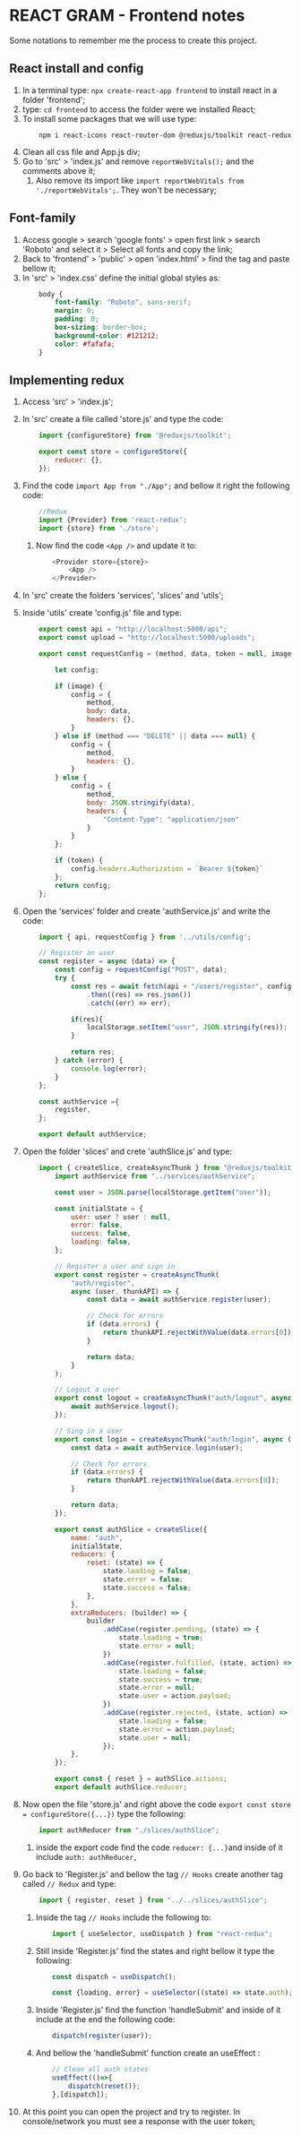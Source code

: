 # REACT GRAM - Frontend notes

Some notations to remember me the process to create this project.

## React install and config

1. In a terminal type: ```npx create-react-app frontend``` to install react in a folder 'frontend';
2. type: ```cd frontend``` to access the folder were we installed React;
3. To install some packages that we will use type:
    ```
        npm i react-icons react-router-dom @reduxjs/toolkit react-redux
    ```
4. Clean all css file and App.js div;
5. Go to 'src' > 'index.js' and remove ```reportWebVitals();``` and the comments above it;
    1. Also remove its import like ```import reportWebVitals from './reportWebVitals';```. They won't be necessary;


## Font-family

1. Access google > search 'google fonts' > open first link > search 'Roboto' and select it > Select all fonts and copy the link;
2. Back to 'frontend' > 'public' > open 'index.html' > find the tag <title>ReactGram</title> and paste bellow it;
3. In 'src' > 'index.css' define the initial global styles as:
    ```css
        body {
            font-family: "Roboto", sans-serif;
            margin: 0;
            padding: 0;
            box-sizing: border-box;
            background-color: #121212;
            color: #fafafa;
        }
    ```
## Implementing redux

1. Access 'src' > 'index.js';
2. In 'src' create a file called 'store.js' and type the code:
    ```javascript
        import {configureStore} from '@reduxjs/toolkit';

        export const store = configureStore({
            reducer: {},
        });
    ```
3. Find the code ```import App from "./App";``` and bellow it right the following code:
    ```javascript
        //Redux
        import {Provider} from 'react-redux';
        import {store} from './store';
    ```
    1. Now find the code ```<App />``` and update it to:
        ```javascript
            <Provider store={store}>
                <App />
            </Provider>
        ```    
4. In 'src' create the folders 'services', 'slices' and 'utils';
5. Inside 'utils' create 'config.js' file and type:
    ```javascript
        export const api = "http://localhost:5000/api";
        export const upload = "http://localhost:5000/uploads";

        export const requestConfig = (method, data, token = null, image = null) => {

            let config;

            if (image) {
                config = {
                    method,
                    body: data,
                    headers: {},
                }
            } else if (method === "DELETE" || data === null) {
                config = {
                    method,
                    headers: {},
                }
            } else {
                config = {
                    method,
                    body: JSON.stringify(data),
                    headers: {
                        "Content-Type": "application/json"
                    }
                }
            };

            if (token) {
                config.headers.Authorization = `Bearer ${token}`
            };
            return config;
        };
    ```
6. Open the 'services' folder and create 'authService.js' and write the code:
    ```javascript
        import { api, requestConfig } from '../utils/config';

        // Register an user
        const register = async (data) => {
            const config = requestConfig("POST", data);
            try {
                const res = await fetch(api + "/users/register", config)
                    .then((res) => res.json())
                    .catch((err) => err);

                if(res){
                    localStorage.setItem("user", JSON.stringify(res));
                }

                return res;
            } catch (error) {
                console.log(error);
            }
        };

        const authService ={
            register,
        };

        export default authService;
    ```
7. Open the folder 'slices' and crete 'authSlice.js' and type:
    ```javascript
        import { createSlice, createAsyncThunk } from "@reduxjs/toolkit";
            import authService from "../services/authService";

            const user = JSON.parse(localStorage.getItem("user"));

            const initialState = {
                user: user ? user : null,
                error: false,
                success: false,
                loading: false,
            };

            // Register a user and sign in
            export const register = createAsyncThunk(
                "auth/register",
                async (user, thunkAPI) => {
                    const data = await authService.register(user);

                    // Check for errors
                    if (data.errors) {
                        return thunkAPI.rejectWithValue(data.errors[0]);
                    }

                    return data;
                }
            );

            // Logout a user
            export const logout = createAsyncThunk("auth/logout", async () => {
                await authService.logout();
            });

            // Sing in a user
            export const login = createAsyncThunk("auth/login", async (user, thunkAPI) => {
                const data = await authService.login(user);

                // Check for errors
                if (data.errors) {
                    return thunkAPI.rejectWithValue(data.errors[0]);
                }

                return data;
            });

            export const authSlice = createSlice({
                name: "auth",
                initialState,
                reducers: {
                    reset: (state) => {
                        state.loading = false;
                        state.error = false;
                        state.success = false;
                    },
                },
                extraReducers: (builder) => {
                    builder
                        .addCase(register.pending, (state) => {
                            state.loading = true;
                            state.error = null;
                        })
                        .addCase(register.fulfilled, (state, action) => {
                            state.loading = false;
                            state.success = true;
                            state.error = null;
                            state.user = action.payload;
                        })
                        .addCase(register.rejected, (state, action) => {
                            state.loading = false;
                            state.error = action.payload;
                            state.user = null;
                        });
                },
            });

            export const { reset } = authSlice.actions;
            export default authSlice.reducer;

    ```
8. Now open the file 'store.js' and right above the code ```export const store = configureStore({...})``` type the following:
    ```javascript
        import authReducer from "./slices/authSlice";    
    ```
    1. inside the export code find the code ```reducer: {...}```and inside of it include ```auth: authReducer,``` 

9. Go back to 'Register.js'  and bellow the tag ```// Hooks``` create another tag called ```// Redux``` and type:
    ```javascript
        import { register, reset } from "../../slices/authSlice";
    ```
    1. Inside the tag ```// Hooks``` include the following to:
        ```javascript
            import { useSelector, useDispatch } from "react-redux";
        ```
    2. Still inside 'Register.js' find the states and right bellow it type the following:
        ```javascript
            const dispatch = useDispatch();

            const {loading, error} = useSelector((state) => state.auth);
        ```
    3. Inside 'Register.js' find the function 'handleSubmit' and inside of it include at the end the following code:
        ```javascript
            dispatch(register(user));
        ```
    4. And bellow the 'handleSubmit' function create an useEffect :
        ```javascript
            // Clean all auth states
            useEffect(()=>{
                dispatch(reset());
            },[dispatch]);
        ```
10. At this point you can open the project and try to register. In console/network you must see a response with the user token;



